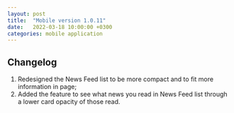 ```yaml
---
layout: post
title:  "Mobile version 1.0.11"
date:   2022-03-18 10:00:00 +0300
categories: mobile application
---
```


Changelog
---
1. Redesigned the News Feed list to be more compact and to fit more information in page;
2. Added the feature to see what news you read in News Feed list through a lower card opacity of those read.
